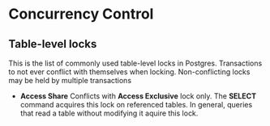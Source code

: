 # Concurrency Control

## Table-level locks
This is the list of commonly used table-level locks in Postgres. Transactions to not ever 
conflict with themselves when locking. Non-conflicting locks may be held by multiple 
transactions  
* **Access Share** Conflicts with **Access Exclusive** lock only. The **SELECT** command acquires 
this lock on referenced tables. In general, queries that read a table without modifying it 
aquire this lock.  
